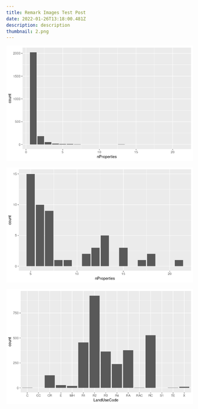 ```yaml
---
title: Remark Images Test Post
date: 2022-01-26T13:18:00.481Z
description: description
thumbnail: 2.png
---
```

![0a](0a.png "0a")

![0b](0b.png "0b")

![1](1.png "1")